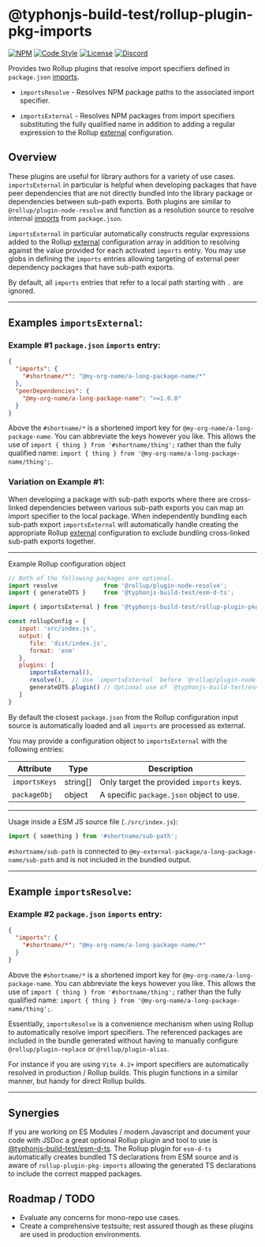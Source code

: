 # @typhonjs-build-test/rollup-plugin-pkg-imports
[![NPM](https://img.shields.io/npm/v/@typhonjs-build-test/rollup-plugin-pkg-imports.svg?label=npm)](https://www.npmjs.com/package/@typhonjs-build-test/rollup-plugin-pkg-imports)
[![Code Style](https://img.shields.io/badge/code%20style-allman-yellowgreen.svg?style=flat)](https://en.wikipedia.org/wiki/Indent_style#Allman_style)
[![License](https://img.shields.io/badge/license-MPLv2-yellowgreen.svg?style=flat)](https://github.com/typhonjs-node-build-test/rollup-plugin-pkg-imports/blob/main/LICENSE)
[![Discord](https://img.shields.io/discord/737953117999726592?label=Discord%20-%20TyphonJS&style=plastic)](https://discord.gg/mnbgN8f)

Provides two Rollup plugins that resolve import specifiers defined in `package.json` 
[imports](https://nodejs.org/api/packages.html#imports).

- `importsResolve` - Resolves NPM package paths to the associated import specifier.


- `importsExternal` - Resolves NPM packages from import specifiers substituting the fully qualified name in addition to 
adding a regular expression to the Rollup [external](https://rollupjs.org/configuration-options/#external) 
configuration.

## Overview
These plugins are useful for library authors for a variety of use cases. `importsExternal` in particular is helpful 
when developing packages that have peer dependencies that are not directly bundled into the library package or 
dependencies between sub-path exports. Both plugins are similar to `@rollup/plugin-node-resolve` and function as a 
resolution source to resolve internal [imports](https://nodejs.org/api/packages.html#imports) from `package.json`. 

`importsExternal` in particular automatically constructs regular expressions added to the Rollup [external](https://rollupjs.org/configuration-options/#external) 
configuration array in addition to resolving against the value provided for each activated `imports` entry. You may use 
globs in defining the `imports` entries allowing targeting of external peer dependency packages that have sub-path 
exports.

By default, all `imports` entries that refer to a local path starting with `.` are ignored.

----
## Examples `importsExternal`:

### Example #1 `package.json` `imports` entry:
```json
{
  "imports": {
    "#shortname/*": "@my-org-name/a-long-package-name/*"
  },
  "peerDependencies": {
    "@my-org-name/a-long-package-name": ">=1.0.0"
  }
}
```

Above the `#shortname/*` is a shortened import key for `@my-org-name/a-long-package-name`. You can abbreviate the keys 
however you like. This allows the use of `import { thing } from '#shortname/thing';` rather than the fully qualified 
name: `import { thing } from '@my-org-name/a-long-package-name/thing';`.

### Variation on Example #1:

When developing a package with sub-path exports where there are cross-linked dependencies between various sub-path 
exports you can map an import specifier to the local package. When independently bundling each sub-path export 
`importsExternal` will automatically handle creating the appropriate Rollup 
[external](https://rollupjs.org/configuration-options/#external) configuration to exclude bundling cross-linked sub-path 
exports together.    

-------------------

Example Rollup configuration object
```js
// Both of the following packages are optional.
import resolve             from '@rollup/plugin-node-resolve';
import { generateDTS }     from '@typhonjs-build-test/esm-d-ts';

import { importsExternal } from '@typhonjs-build-test/rollup-plugin-pkg-imports';

const rollupConfig = {
   input: 'src/index.js',
   output: {
      file: 'dist/index.js',
      format: 'esm'
   },
   plugins: [
      importsExternal(),
      resolve(),  // Use `importsExternal` before `@rollup/plugin-node-resolve`.
      generateDTS.plugin() // Optional use of `@typhonjs-build-test/esm-d-ts`.
   ]
}
```

By default the closest `package.json` from the Rollup configuration input source is automatically loaded and all 
`imports` are processed as external. 

You may provide a configuration object to `importsExternal` with the following entries:

| Attribute | Type | Description                              |
|-----------|------|------------------------------------------|
|`importsKeys`| string[] | Only target the provided `imports` keys. |
| `packageObj`| object | A specific `package.json` object to use. | 

-------------------

Usage inside a ESM JS source file (`./src/index.js`):
```js
import { something } from '#shortname/sub-path';
```

`#shortname/sub-path` is connected to `@my-external-package/a-long-package-name/sub-path` and is not included in the 
bundled output. 

---

## Example `importsResolve`:

### Example #2 `package.json` `imports` entry:
```json
{
  "imports": {
    "#shortname/*": "@my-org-name/a-long-package-name/*"
  }
}
```

Above the `#shortname/*` is a shortened import key for `@my-org-name/a-long-package-name`. You can abbreviate the keys
however you like. This allows the use of `import { thing } from '#shortname/thing';` rather than the fully qualified
name: `import { thing } from '@my-org-name/a-long-package-name/thing';`.

Essentially, `importsResolve` is a convenience mechanism when using Rollup to automatically resolve import specifiers. 
The referenced packages are included in the bundle generated without having to manually configure 
`@rollup/plugin-replace` or `@rollup/plugin-alias`.

For instance if you are using `Vite 4.2+` import specifiers are automatically resolved in production / Rollup builds. 
This plugin functions in a similar manner, but handy for direct Rollup builds.   

---

## Synergies
If you are working on ES Modules / modern Javascript and document your code with JSDoc a great optional Rollup plugin 
and tool to use is [@typhonjs-build-test/esm-d-ts](https://www.npmjs.com/package/@typhonjs-build-test/esm-d-ts). 
The Rollup plugin for `esm-d-ts` automatically creates bundled TS declarations from ESM source and is aware of 
`rollup-plugin-pkg-imports` allowing the generated TS declarations to include the correct mapped packages.  

## Roadmap / TODO
- Evaluate any concerns for mono-repo use cases.
- Create a comprehensive testsuite; rest assured though as these plugins are used in production environments. 

